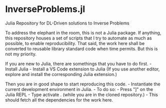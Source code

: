 # InverseProblems.jl
Julia Repository for DL-Driven solutions to Inverse Problems


To address the elephant in the room, this is not a Julia package.
If anything, this repository houses a set of scripts that I try to automate as much as possible, to enable reproducibility.
That said, the work here shall be converted to reusable library standard code when time permits. But this is not my priority.

If you are new to Julia, there are somethings that you have to do first.
    - Install Julia
    - Install a VS Code extension to Julia (If you use another editor, explore and install the corresponding Julia extension.)

Then you are in good shape to start reproducing this code.
    - Instantiate the current development environment in Julia.
        - To do so: 
            - Press "]" on the Julia REPL
            - Type activate . (while you are in the cloned repository.)
        - This should fetch all the dependencies for the work here.